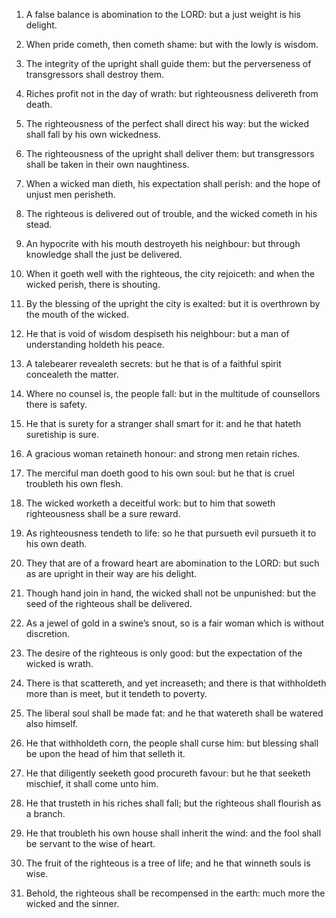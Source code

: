 1. A false balance is abomination to the LORD: but a just weight is
his delight.

2. When pride cometh, then cometh shame: but with the lowly is
wisdom.

3. The integrity of the upright shall guide them: but the
perverseness of transgressors shall destroy them.

4. Riches profit not in the day of wrath: but righteousness
delivereth from death.

5. The righteousness of the perfect shall direct his way: but the
wicked shall fall by his own wickedness.

6. The righteousness of the upright shall deliver them: but
transgressors shall be taken in their own naughtiness.

7. When a wicked man dieth, his expectation shall perish: and the
hope of unjust men perisheth.

8. The righteous is delivered out of trouble, and the wicked cometh
in his stead.

9. An hypocrite with his mouth destroyeth his neighbour: but through
knowledge shall the just be delivered.

10. When it goeth well with the righteous, the city rejoiceth: and
when the wicked perish, there is shouting.

11. By the blessing of the upright the city is exalted: but it is
overthrown by the mouth of the wicked.

12. He that is void of wisdom despiseth his neighbour: but a man of
understanding holdeth his peace.

13. A talebearer revealeth secrets: but he that is of a faithful
spirit concealeth the matter.

14. Where no counsel is, the people fall: but in the multitude of
counsellors there is safety.

15. He that is surety for a stranger shall smart for it: and he that
hateth suretiship is sure.

16. A gracious woman retaineth honour: and strong men retain riches.

17. The merciful man doeth good to his own soul: but he that is
cruel troubleth his own flesh.

18. The wicked worketh a deceitful work: but to him that soweth
righteousness shall be a sure reward.

19. As righteousness tendeth to life: so he that pursueth evil
pursueth it to his own death.

20. They that are of a froward heart are abomination to the LORD:
but such as are upright in their way are his delight.

21. Though hand join in hand, the wicked shall not be unpunished:
but the seed of the righteous shall be delivered.

22. As a jewel of gold in a swine’s snout, so is a fair woman which
is without discretion.

23. The desire of the righteous is only good: but the expectation of
the wicked is wrath.

24. There is that scattereth, and yet increaseth; and there is that
withholdeth more than is meet, but it tendeth to poverty.

25. The liberal soul shall be made fat: and he that watereth shall
be watered also himself.

26. He that withholdeth corn, the people shall curse him: but
blessing shall be upon the head of him that selleth it.

27. He that diligently seeketh good procureth favour: but he that
seeketh mischief, it shall come unto him.

28. He that trusteth in his riches shall fall; but the righteous
shall flourish as a branch.

29. He that troubleth his own house shall inherit the wind: and the
fool shall be servant to the wise of heart.

30. The fruit of the righteous is a tree of life; and he that
winneth souls is wise.

31. Behold, the righteous shall be recompensed in the earth: much
more the wicked and the sinner.